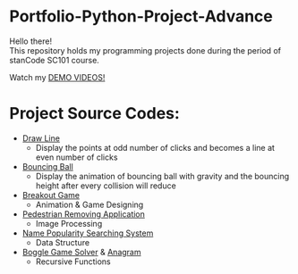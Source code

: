 # Portfolio-Python-Project-Advance
Hello there!\
This repository holds my programming projects done during the period of stanCode SC101 course.

Watch my [DEMO VIDEOS!](https://drive.google.com/drive/folders/1Gi3bn9qPW_gR0ISyGzVPLd5Bztdvd7rF?fbclid=IwAR36BW3v_bHn-Idsh-0_ROSWLwrXOzoervZId25OOzH2LX4b6FCGDfULdDg)

# Project Source Codes:
- [Draw Line](https://github.com/coh1616/Portfolio-Python-Project-Advance/blob/main/Python_Projects/draw_line.py)
   - Display the points at odd number of clicks and becomes a line at even number of clicks
- [Bouncing Ball](https://github.com/coh1616/Portfolio-Python-Project-Advance/blob/main/Python_Projects/bouncing_ball.py)
   - Display the animation of bouncing ball with gravity and the bouncing height after every collision will reduce
- [Breakout Game](https://github.com/coh1616/Portfolio-Python-Project-Advance/blob/main/Python_Projects/breakout.py)
   - Animation & Game Designing
- [Pedestrian Removing Application](https://github.com/coh1616/Portfolio-Python-Project-Advance/blob/main/Python_Projects/stanCodoshop.py)
   - Image Processing
- [Name Popularity Searching System](https://github.com/coh1616/Portfolio-Python-Project-Advance/blob/main/Python_Projects/babygraphics.py)
   - Data Structure
- [Boggle Game Solver](https://github.com/coh1616/Portfolio-Python-Project-Advance/blob/main/Python_Projects/boggle.py) & [Anagram](https://github.com/coh1616/Portfolio-Python-Project-Advance/blob/main/Python_Projects/anagram.py)
   - Recursive Functions
